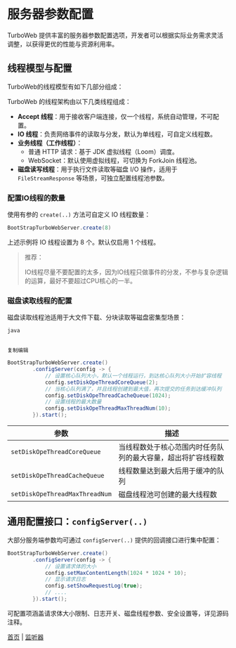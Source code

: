 # 服务器参数配置

TurboWeb 提供丰富的服务器参数配置选项，开发者可以根据实际业务需求灵活调整，以获得更优的性能与资源利用率。

## 线程模型与配置

TurboWeb的线程模型有如下几部分组成：

TurboWeb 的线程架构由以下几类线程组成：

- **Accept 线程**：用于接收客户端连接，仅一个线程，系统自动管理，不可配置。
- **IO 线程**：负责网络事件的读取与分发，默认为单线程，可自定义线程数。
- **业务线程（工作线程）**：
  - 普通 HTTP 请求：基于 JDK 虚拟线程（Loom）调度。
  - WebSocket：默认使用虚拟线程，可切换为 ForkJoin 线程池。
- **磁盘读写线程**：用于执行文件读取等磁盘 I/O 操作，适用于 `FileStreamResponse` 等场景，可独立配置线程池参数。

### 配置IO线程的数量

使用有参的 `create(..)` 方法可自定义 IO 线程数量：

```java
BootStrapTurboWebServer.create(8)
```

上述示例将 IO 线程设置为 8 个。默认仅启用 1 个线程。

> 推荐：
>
> IO线程尽量不要配置的太多，因为IO线程只做事件的分发，不参与复杂逻辑的运算，最好不要超过CPU核心的一半。

### 磁盘读取线程的配置

磁盘读取线程池适用于大文件下载、分块读取等磁盘密集型场景：

```
java


复制编辑
```

```java
BootStrapTurboWebServer.create()
        .configServer(config -> {
            // 设置核心队列大小，默认一个线程运行，到达核心队列大小开始扩容线程
            config.setDiskOpeThreadCoreQueue(2);
            // 当核心队列满了，并且线程创建到最大值，再次提交的任务到达缓冲队列
            config.setDiskOpeThreadCacheQueue(1024);
            // 设置线程的最大数量
            config.setDiskOpeThreadMaxThreadNum(10);
        }).start();
```

| 参数                           | 描述                                                         |
| ------------------------------ | ------------------------------------------------------------ |
| `setDiskOpeThreadCoreQueue`    | 当线程数处于核心范围内时任务队列的最大容量，超出将扩容线程数 |
| `setDiskOpeThreadCacheQueue`   | 线程数量达到最大后用于缓冲的队列                             |
| `setDiskOpeThreadMaxThreadNum` | 磁盘线程池可创建的最大线程数                                 |

## 通用配置接口：`configServer(..)`

大部分服务端参数均可通过 `configServer(..)` 提供的回调接口进行集中配置：

```java
BootStrapTurboWebServer.create()
        .configServer(config -> {
            // 设置请求体的大小
            config.setMaxContentLength(1024 * 1024 * 10);
            // 显示请求日志
            config.setShowRequestLog(true);
            // ....
        }).start();
```

可配置项涵盖请求体大小限制、日志开关、磁盘线程参数、安全设置等，详见源码注释。



[首页](../README.md) | [监听器](./listener.md)